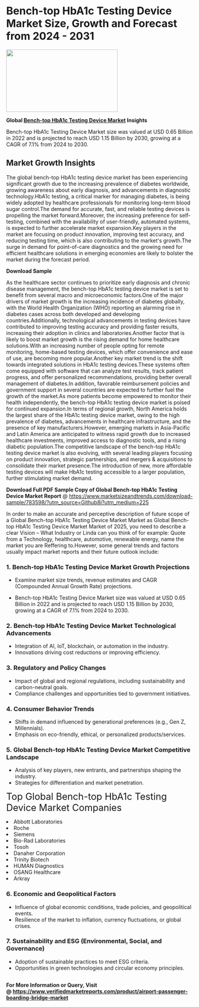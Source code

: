 <H1>Bench-top HbA1c Testing Device Market Size, Growth and Forecast from 2024 - 2031</H1><img class="aligncenter size-medium wp-image-584254" src="https://thirdeyenews.in/wp-content/uploads/2024/09/Global-Market-Research-300x168.jpeg" alt="" width="300" height="168" /><p><strong>Global&nbsp;<a href="https://www.marketsizeandtrends.com/download-sample/783598/?utm_source=Github8j?utm_medium=225">Bench-top HbA1c Testing Device Market</a> Insights</strong></p><p>Bench-top HbA1c Testing Device Market size was valued at USD 0.65 Billion in 2022 and is projected to reach USD 1.15 Billion by 2030, growing at a CAGR of 7.1% from 2024 to 2030.</p><p><h2>Market Growth Insights</h2> <p>The global bench-top HbA1c testing device market has been experiencing significant growth due to the increasing prevalence of diabetes worldwide, growing awareness about early diagnosis, and advancements in diagnostic technology.HbA1c testing, a critical marker for managing diabetes, is being widely adopted by healthcare professionals for monitoring long-term blood sugar control.The demand for accurate, fast, and reliable testing devices is propelling the market forward.Moreover, the increasing preference for self-testing, combined with the availability of user-friendly, automated systems, is expected to further accelerate market expansion.Key players in the market are focusing on product innovation, improving test accuracy, and reducing testing time, which is also contributing to the market's growth.The surge in demand for point-of-care diagnostics and the growing need for efficient healthcare solutions in emerging economies are likely to bolster the market during the forecast period.</p> <p><strong>Download Sample</strong></p> <p>As the healthcare sector continues to prioritize early diagnosis and chronic disease management, the bench-top HbA1c testing device market is set to benefit from several macro and microeconomic factors.One of the major drivers of market growth is the increasing incidence of diabetes globally, with the World Health Organization (WHO) reporting an alarming rise in diabetes cases across both developed and developing countries.Additionally, technological advancements in testing devices have contributed to improving testing accuracy and providing faster results, increasing their adoption in clinics and laboratories.Another factor that is likely to boost market growth is the rising demand for home healthcare solutions.With an increasing number of people opting for remote monitoring, home-based testing devices, which offer convenience and ease of use, are becoming more popular.Another key market trend is the shift towards integrated solutions in HbA1c testing devices.These systems often come equipped with software that can analyze test results, track patient progress, and offer personalized recommendations, providing better overall management of diabetes.In addition, favorable reimbursement policies and government support in several countries are expected to further fuel the growth of the market.As more patients become empowered to monitor their health independently, the bench-top HbA1c testing device market is poised for continued expansion.In terms of regional growth, North America holds the largest share of the HbA1c testing device market, owing to the high prevalence of diabetes, advancements in healthcare infrastructure, and the presence of key manufacturers.However, emerging markets in Asia-Pacific and Latin America are anticipated to witness rapid growth due to increased healthcare investments, improved access to diagnostic tools, and a rising diabetic population.The competitive landscape of the bench-top HbA1c testing device market is also evolving, with several leading players focusing on product innovation, strategic partnerships, and mergers & acquisitions to consolidate their market presence.The introduction of new, more affordable testing devices will make HbA1c testing accessible to a larger population, further stimulating market demand.<p><span class=""><strong>Download Full PDF Sample Copy of Global Bench-top HbA1c Testing Device Market Report</strong> @ <a href="https://www.marketsizeandtrends.com/download-sample/783598/?utm_source=Github8j?utm_medium=225" target="_blank">https://www.marketsizeandtrends.com/download-sample/783598/?utm_source=Github8j?utm_medium=225</a></span></p><p>In order to make an accurate and perceptive description of future scope of a Global&nbsp;Bench-top HbA1c Testing Device Market Market as Global&nbsp;Bench-top HbA1c Testing Device Market Market of 2025, you need to describe a clear Vision &ndash; What Industry or Linda can you think of for example: Quote from a Technology, healthcare, automotive, renewable energy, name the market you are Reffering to.However, some general trends and factors usually impact market reports and their future outlook include:</p><h3>1.&nbsp;<strong>Bench-top HbA1c Testing Device Market Growth Projections</strong></h3><ul><li>Examine market size trends, revenue estimates and CAGR (Compounded Annual Growth Rate) projections.</li><li><p>Bench-top HbA1c Testing Device Market size was valued at USD 0.65 Billion in 2022 and is projected to reach USD 1.15 Billion by 2030, growing at a CAGR of 7.1% from 2024 to 2030.</p></li></ul><h3>2.&nbsp;<strong>Bench-top HbA1c Testing Device Market Technological Advancements</strong></h3><ul><li>Integration of AI, IoT, blockchain, or automation in the industry.</li><li>Innovations driving cost reductions or improving efficiency.</li></ul><h3>3.&nbsp;<strong>Regulatory and Policy Changes</strong></h3><ul><li>Impact of global and regional regulations, including sustainability and carbon-neutral goals.</li><li>Compliance challenges and opportunities tied to government initiatives.</li></ul><h3>4.&nbsp;<strong>Consumer Behavior Trends</strong></h3><ul><li>Shifts in demand influenced by generational preferences (e.g., Gen Z, Millennials).</li><li>Emphasis on eco-friendly, ethical, or personalized products/services.</li></ul><h3>5.&nbsp;<strong>Global Bench-top HbA1c Testing Device Market Competitive Landscape</strong></h3><ul><li>Analysis of key players, new entrants, and partnerships shaping the industry.</li><li>Strategies for differentiation and market penetration.</li></ul><p data-pm-slice="1 1 []"><span style="color: inherit; font-family: inherit; font-size: 25px;">Top Global Bench-top HbA1c Testing Device Market Companies</span></p><div class="" data-test-id=""><p><li>Abbott Laboratories</li><li> Roche</li><li> Siemens</li><li> Bio-Rad Laboratories</li><li> Tosoh</li><li> Danaher Corporation</li><li> Trinity Biotech</li><li> HUMAN Diagnostics</li><li> OSANG Healthcare</li><li> Arkray</li></p></div><h3>6.&nbsp;<strong>Economic and Geopolitical Factors</strong></h3><ul><li>Influence of global economic conditions, trade policies, and geopolitical events.</li><li>Resilience of the market to inflation, currency fluctuations, or global crises.</li></ul><h3>7.&nbsp;<strong>Sustainability and ESG (Environmental, Social, and Governance)</strong></h3><ul><li>Adoption of sustainable practices to meet ESG criteria.</li><li>Opportunities in green technologies and circular economy principles.</li></ul><h2><strong style="font-size: 14px;">For More Information or Query, Visit @&nbsp;</strong><a style="background-color: #ffffff; font-size: 14px;" href="https://www.marketsizeandtrends.com/report/bench-top-hba1c-testing-device-market/" target="_blank">https://www.verifiedmarketreports.com/product/airport-passenger-boarding-bridge-market</a></h2>